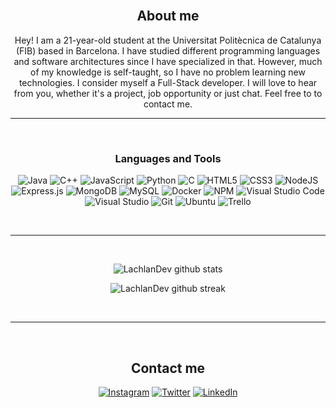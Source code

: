 <div align="center">
  
  <br />
  
## About me
  
Hey! I am a 21-year-old student at the Universitat Politècnica de Catalunya (FIB) based in Barcelona. I have studied different programming languages and software architectures since I have specialized in that. However, much of my knowledge is self-taught, so I have no problem learning new technologies. I consider myself a Full-Stack developer.
I will love to hear from you, whether it's a project, job opportunity or just chat. Feel free to to contact me.
  
  
-------------------
  
<br />
  
### Languages and Tools  
 ![Java](https://img.shields.io/badge/java-%23ED8B00.svg?style=for-the-badge&logo=java&logoColor=white) ![C++](https://img.shields.io/badge/c++-%2300599C.svg?style=for-the-badge&logo=c%2B%2B&logoColor=white) ![JavaScript](https://img.shields.io/badge/javascript-%23323330.svg?style=for-the-badge&logo=javascript&logoColor=%23F7DF1E) ![Python](https://img.shields.io/badge/python-%2314354C.svg?style=for-the-badge&logo=python&logoColor=white) ![C](https://img.shields.io/badge/c-%2300599C.svg?style=for-the-badge&logo=c&logoColor=white) ![HTML5](https://img.shields.io/badge/html5-%23E34F26.svg?style=for-the-badge&logo=html5&logoColor=white) ![CSS3](https://img.shields.io/badge/css3-%231572B6.svg?style=for-the-badge&logo=css3&logoColor=white) ![NodeJS](https://img.shields.io/badge/node.js-%2343853D.svg?style=for-the-badge&logo=node.js&logoColor=white) ![Express.js](https://img.shields.io/badge/express.js-%23404d59.svg?style=for-the-badge&logo=express&logoColor=%2361DAFB) ![MongoDB](https://img.shields.io/badge/MongoDB-%234ea94b.svg?style=for-the-badge&logo=mongodb&logoColor=white) ![MySQL](https://img.shields.io/badge/mysql-%2300f.svg?style=for-the-badge&logo=mysql&logoColor=white) ![Docker](https://img.shields.io/badge/docker-%230db7ed.svg?style=for-the-badge&logo=docker&logoColor=white) ![NPM](https://img.shields.io/badge/NPM-%23000000.svg?style=for-the-badge&logo=npm&logoColor=white) ![Visual Studio Code](https://img.shields.io/badge/VisualStudioCode-0078d7.svg?style=for-the-badge&logo=visual-studio-code&logoColor=white) ![Visual Studio](https://img.shields.io/badge/VisualStudio-5C2D91.svg?style=for-the-badge&logo=visual-studio&logoColor=white) ![Git](https://img.shields.io/badge/git-%23121011.svg?style=for-the-badge&logo=github&logoColor=white) ![Ubuntu](https://img.shields.io/badge/Ubuntu-E95420?style=for-the-badge&logo=ubuntu&logoColor=white) ![Trello](https://img.shields.io/badge/Trello-%23026AA7.svg?style=for-the-badge&logo=Trello&logoColor=white)
  
  <br />
  
-------------------
  
  <br />
  
![LachlanDev github stats](https://github-readme-stats.vercel.app/api?username=gerardalvarez&show_icons=true&theme=radical&count_private=true&include_all_commits=true)

![LachlanDev github streak](https://github-readme-streak-stats.herokuapp.com/?user=gerardalvarez&theme=radical&include_all_commits=true&count_private=true)
  
<br />
  
-------------------
  
<br />
  
## Contact me
<a href="https://www.instagram.com/gerardalvarez_/">![Instagram](https://img.shields.io/badge/gerardalvarez_-%23E4405F.svg?style=for-the-badge&logo=Instagram&logoColor=white)</a> <a href="https://twitter.com/gritaman123">![Twitter](https://img.shields.io/badge/GerardAlvarezDev-%231DA1F2.svg?style=for-the-badge&logo=Twitter&logoColor=white)</a> <a href="https://www.linkedin.com/in/gerardalvarezizquierdo/">![LinkedIn](https://img.shields.io/badge/linkedin-%230077B5.svg?style=for-the-badge&logo=linkedin&logoColor=white)
</a> 
  
<br />
 <div>
